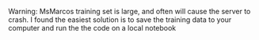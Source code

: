 Warning: MsMarcos training set is large, and often will cause the server to crash. I found the easiest solution is to save the training data to your computer and run the the code on a local notebook 
